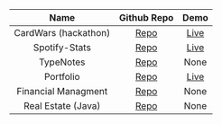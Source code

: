 

<div align="center">

|          Name         |                          Github Repo                         |                           Demo                          |
|:---------------------:|:------------------------------------------------------------:|:-------------------------------------------------------:|
| CardWars (hackathon)  | [Repo](https://github.com/Quiahn/Mintbean-hackathon-project) | [Live](https://www.cardwars.org/)                       |
| Spotify-Stats         | [Repo](https://github.com/omonkulov/SpotifyStatsClient)      | [Live](https://wonderful-meitner-18d697.netlify.app/)   |
| TypeNotes             | [Repo](https://github.com/omonkulov/TypeNotes)               | None                                                    |
| Portfolio             | [Repo](https://github.com/omonkulov/portfolio)               | [Live](https://www.omonkulov.com/)                      |
| Financial Managment   | [Repo](https://github.com/omonkulov/FinancialManagement)     | None                                                    |
| Real Estate (Java)    | [Repo](https://github.com/omonkulov/REIIS)                   | None                                                    |
</div>



